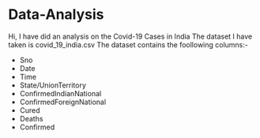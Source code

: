 # Data-Analysis

Hi,
I have did an analysis on the Covid-19 Cases in India 
The dataset I have taken is covid_19_india.csv
The dataset contains the foollowing columns:-
-	Sno
-	Date	
-	Time	
-	State/UnionTerritory	
-	ConfirmedIndianNational	
-	ConfirmedForeignNational	
-	Cured	
-	Deaths	
-	Confirmed

